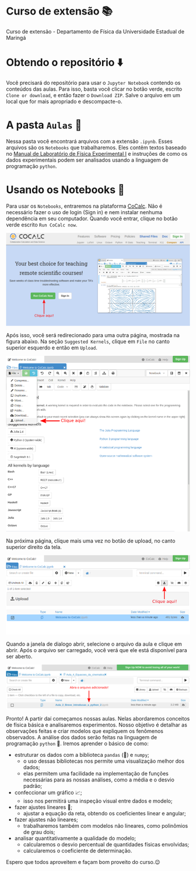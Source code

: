 # Curso de extensão :books:

Curso de extensão - Departamento de Física da Universidade Estadual de Maringá

# Obtendo o repositório :arrow_down:

Você precisará do repositório para usar o ``Jupyter Notebook`` contendo os conteúdos das aulas. Para isso, basta você clicar no botão verde, escrito ``Clone or download``, e então fazer o ``Download ZIP``. Salve o arquivo em um local que for mais apropriado e descompacte-o.

# A pasta ``Aulas`` :open_file_folder:

Nessa pasta você encontrará arquivos com a extensão ``.ipynb``. Esses arquivos são os ``Notebooks`` que trabalharemos. Eles contêm textos baseado no [Manual de Laboratório de Física Experimental I](http://site.dfi.uem.br/wp-content/uploads/2018/04/Manual-de-Laborat%C3%B3rio-de-F%C3%ADsica-Experimental-I.pdf) e instruções de como os dados experimentais podem ser analisados usando a linguagem de programação ``python``.

# Usando os Notebooks :notebook_with_decorative_cover:

Para usar os ``Notebooks``, entraremos na plataforma [CoCalc](https://cocalc.com/). Não é necessário fazer o uso de login (Sign in) e nem instalar nenhuma dependência em seu computador. Quando você entrar, clique no botão verde escrito ``Run CoCalc now``.

![Página inicial do CoCalc.](figures/cocalc1.png 'Página inicial do CoCalc.')

Após isso, você será redirecionado para uma outra página, mostrada na figura abaixo. Na seção ``Suggested Kernels``, clique em ``File`` no canto superior esquerdo e então em ``Upload``.

![Selecionando o Kernel](figures/cocalc2.png 'Selecionando o Kernel.')

Na próxima página, clique mais uma vez no botão de upload, no canto superior direito da tela.

![Upload do Notebook](figures/cocalc3.png 'Upload do Notebook.')

Quando a janela de dialogo abrir, selecione o arquivo da aula e clique em abrir. Após o arquivo ser carregado, você verá que ele está disponível para ser aberto. 

![Abrindo o arquivo adicionado](figures/cocalc4.png 'Abrindo o arquivo adicionado.')

Pronto! A partir daí começamos nossas aulas. Nelas abordaremos conceitos de física básica e analisaremos experimentos. Nosso objetivo é detalhar as observações feitas e criar modelos que expliquem os fenômenos observados. A análise dos dados serão feitas na linguagem de programação ``python`` :snake:. Iremos aprender o básico de como:
- estruturar os dados com a biblioteca ``pandas`` (:panda_face:) e ``numpy``;
    - o uso dessas bibliotecas nos permite uma visualização melhor dos dados;
    - elas permitem uma facilidade na implementação de funções necessárias para as nossas análises, como a média e o desvio padrão;
- confeccionar um gráfico :chart_with_upwards_trend:;
    - isso nos permitirá uma inspeção visual entre dados e modelo;
- fazer ajustes lineares :triangular_ruler:;
    - ajustar a equação da reta, obtendo os coeficientes linear e angular;
- fazer ajustes não lineares;
    - trabalharemos também com modelos não lineares, como polinômios de grau dois;
- analisar quantitativamente a qualidade do modelo;
    - calcularemos o desvio percentual de quantidades físicas envolvidas;
    - calcularemos o coeficiente de determinação.

Espero que todos aproveitem e façam bom proveito do curso.:wink: